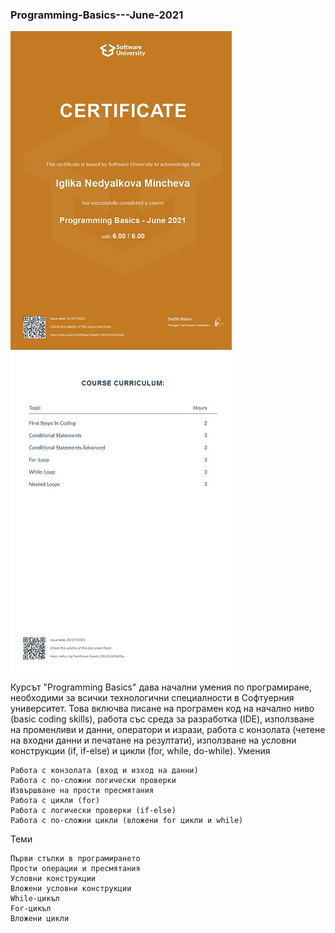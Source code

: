 ### Programming-Basics---June-2021

![](pictures/Programming%20Basics.jpg)

Курсът "Programming Basics" дава начални умения по програмиране, необходими за всички технологични специалности в Софтуерния университет. Това включва писане на програмен код на начално ниво (basic coding skills), работа със среда за разработка (IDE), използване на променливи и данни, оператори и изрази, работа с конзолата (четене на входни данни и печатане на резултати), използване на условни конструкции (if, if-else) и цикли (for, while, do-while).
Умения

    Работа с конзолата (вход и изход на данни)
    Работа с по-сложни логически проверки
    Извършване на прости пресмятания
    Работа с цикли (for)
    Работа с логически проверки (if-else)
    Работа с по-сложни цикли (вложени for цикли и while)

Теми

    Първи стъпки в програмирането
    Прости операции и пресмятания
    Условни конструкции
    Вложени условни конструкции
    While-цикъл
    For-цикъл
    Вложени цикли
